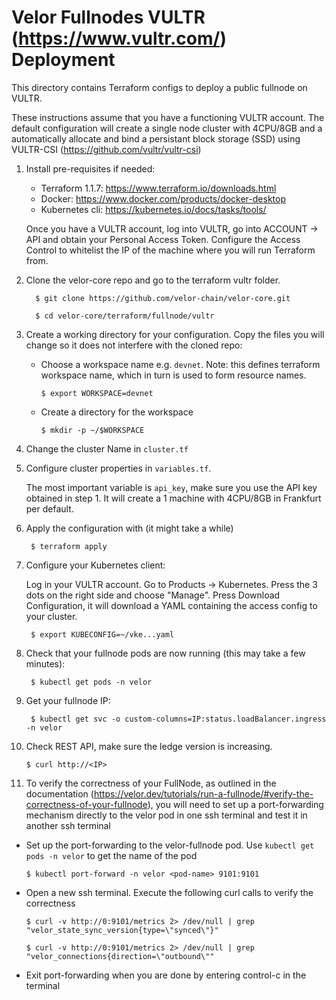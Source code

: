Velor Fullnodes VULTR (https://www.vultr.com/) Deployment
==============================

This directory contains Terraform configs to deploy a public fullnode on VULTR.

These instructions assume that you have a functioning VULTR account. 
The default configuration will create a single node cluster with 4CPU/8GB and a automatically allocate and bind a persistant block storage (SSD) using VULTR-CSI (https://github.com/vultr/vultr-csi)


1. Install pre-requisites if needed:

   * Terraform 1.1.7: https://www.terraform.io/downloads.html
   * Docker: https://www.docker.com/products/docker-desktop
   * Kubernetes cli: https://kubernetes.io/docs/tasks/tools/
   
   Once you have a VULTR account, log into VULTR, go into ACCOUNT -> API and obtain your Personal Access Token.
   Configure the Access Control to whitelist the IP of the machine where you will run Terraform from.


2. Clone the velor-core repo and go to the terraform vultr folder.

         $ git clone https://github.com/velor-chain/velor-core.git

         $ cd velor-core/terraform/fullnode/vultr

3. Create a working directory for your configuration.  Copy the files you will change so it does not interfere with the cloned repo:

   * Choose a workspace name e.g. `devnet`. Note: this defines terraform workspace name, which in turn is used to form resource names.

         $ export WORKSPACE=devnet

   * Create a directory for the workspace

         $ mkdir -p ~/$WORKSPACE         

4. Change the cluster Name in `cluster.tf`

5. Configure cluster properties in `variables.tf`. 

    The most important variable is `api_key`, make sure you use the API key obtained in step 1. It will create a 1 machine with 4CPU/8GB in Frankfurt per default.

6. Apply the configuration with (it might take a while)
        
        $ terraform apply

7. Configure your Kubernetes client:

    Log in your VULTR account. Go to Products -> Kubernetes. Press  the 3 dots on the right side and choose "Manage".
    Press Download Configuration, it will download a YAML containing the access config to your cluster.

        $ export KUBECONFIG=~/vke...yaml

8. Check that your fullnode pods are now running (this may take a few minutes):

        $ kubectl get pods -n velor

9. Get your fullnode IP:

        $ kubectl get svc -o custom-columns=IP:status.loadBalancer.ingress -n velor

10. Check REST API, make sure the ledge version is increasing.

        $ curl http://<IP>

11. To verify the correctness of your FullNode, as outlined in the documentation (https://velor.dev/tutorials/run-a-fullnode/#verify-the-correctness-of-your-fullnode), you will need to set up a port-forwarding mechanism directly to the velor pod in one ssh terminal and test it in another ssh terminal

   * Set up the port-forwarding to the velor-fullnode pod.  Use `kubectl get pods -n velor` to get the name of the pod

         $ kubectl port-forward -n velor <pod-name> 9101:9101

   * Open a new ssh terminal.  Execute the following curl calls to verify the correctness

         $ curl -v http://0:9101/metrics 2> /dev/null | grep "velor_state_sync_version{type=\"synced\"}"

         $ curl -v http://0:9101/metrics 2> /dev/null | grep "velor_connections{direction=\"outbound\""

   * Exit port-forwarding when you are done by entering control-c in the terminal
